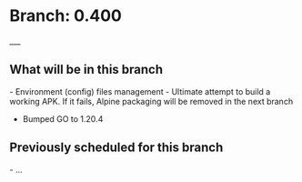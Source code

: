 <H1>Branch: 0.400</H1>
___
<H2>What will be in this branch</H2>
- Environment (config) files management
- Ultimate attempt to build a working APK. If it fails, Alpine packaging will be removed in the next branch

- Bumped GO to 1.20.4


<H2>Previously scheduled for this branch</H2>
- ...